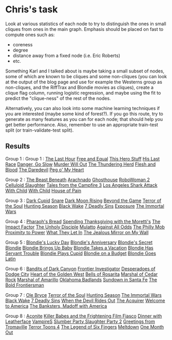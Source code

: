 # Chris's task

Look at various statistics of each node to try to distinguish the ones in small cliques from ones in the main graph. Emphasis should be placed on fast to compute ones such as:

 - coreness
 - degree
 - distance away from a fixed node (i.e. Eric Roberts)
 - etc.

Something Karl and I talked about is maybe taking a small subset of nodes, some of which are known to be cliques and some non-cliques (you can look at the output of the blog page and use for example the Westerns group as non-cliques, and the RiffTrax and Blondie movies as cliques), create a clique flag column, running logistic regression, and maybe using the fit to predict the "clique-ness" of the rest of the nodes.

Alternatively, you can also look into some machine learning techniques if you are interested (maybe some kind of forest?). If you go this route, try to generate as many features as you can for each node; that should help you get better performance. Also, remember to use an appropriate train-test split (or train-validate-test split).

## Results

Group  1 :
Group  1 :
[The Last Hour](https://www.imdb.com/title/tt0014187)
[Free and Equal](https://www.imdb.com/title/tt0015839)
[This Hero Stuff](https://www.imdb.com/title/tt0010772)
[His Last Race](https://www.imdb.com/title/tt0014135)
[Danger, Go Slow](https://www.imdb.com/title/tt0008993)
[Murder Will Out](https://www.imdb.com/title/tt0021163)
[The Thundering Herd](https://www.imdb.com/title/tt0016430)
[Flesh and Blood](https://www.imdb.com/title/tt0013134)
[The Daredevil](https://www.imdb.com/title/tt0010046)
[Peg o' My Heart](https://www.imdb.com/title/tt0338339) 

Group  2 :
[The Beast Beneath](https://www.imdb.com/title/tt12395290)
[Arachnado](https://www.imdb.com/title/tt12429968)
[Ghosthouse](https://www.imdb.com/title/tt8633640)
[RoboWoman 2](https://www.imdb.com/title/tt10079052)
[Celluloid Slaughter](https://www.imdb.com/title/tt10079028)
[Tales from the Campfire 3](https://www.imdb.com/title/tt11724312)
[Los Angeles Shark Attack](https://www.imdb.com/title/tt10078904)
[With Child](https://www.imdb.com/title/tt12401036)
[With Child](https://www.imdb.com/title/tt12401536)
[House of Pain](https://www.imdb.com/title/tt9200668) 

Group  3 :
[Dark Cupid](https://www.imdb.com/title/tt3695684)
[Snare](https://www.imdb.com/title/tt3713392)
[Dark Moon Rising](https://www.imdb.com/title/tt3155734)
[Beyond the Game](https://www.imdb.com/title/tt3546678)
[Terror of the Soul](https://www.imdb.com/title/tt3831118)
[Hunting Season](https://www.imdb.com/title/tt4946336)
[Black Wake](https://www.imdb.com/title/tt4839118)
[7 Deadly Sins](https://www.imdb.com/title/tt5478746)
[Exposure](https://www.imdb.com/title/tt11075800)
[The Immortal Wars](https://www.imdb.com/title/tt5259598) 

Group  4 :
[Pharaoh's Bread](https://www.imdb.com/title/tt6744796)
[Spending Thanksgiving with the Moretti's](https://www.imdb.com/title/tt6083734)
[The Impact Factor](https://www.imdb.com/title/tt6234136)
[The Unholy Disciple](https://www.imdb.com/title/tt7406852)
[Mulatto](https://www.imdb.com/title/tt9486080)
[Against All Odds](https://www.imdb.com/title/tt3781588)
[The Philly Mob](https://www.imdb.com/title/tt12102882)
[Proximity to Power](https://www.imdb.com/title/tt4352370)
[What They Let In](https://www.imdb.com/title/tt4701402)
[The Jealous Mirror on My Wall](https://www.imdb.com/title/tt10992238) 

Group  5 :
[Blondie's Lucky Day](https://www.imdb.com/title/tt0038368)
[Blondie's Anniversary](https://www.imdb.com/title/tt0039201)
[Blondie's Secret](https://www.imdb.com/title/tt0040174)
[Blondie](https://www.imdb.com/title/tt0029927)
[Blondie Brings Up Baby](https://www.imdb.com/title/tt0031106)
[Blondie Takes a Vacation](https://www.imdb.com/title/tt0031108)
[Blondie Has Servant Trouble](https://www.imdb.com/title/tt0032261)
[Blondie Plays Cupid](https://www.imdb.com/title/tt0032262)
[Blondie on a Budget](https://www.imdb.com/title/tt0032263)
[Blondie Goes Latin](https://www.imdb.com/title/tt0033403) 

Group  6 :
[Bandits of Dark Canyon](https://www.imdb.com/title/tt0039173)
[Frontier Investigator](https://www.imdb.com/title/tt0041392)
[Desperadoes of Dodge City](https://www.imdb.com/title/tt0040286)
[Heart of the Golden West](https://www.imdb.com/title/tt0034832)
[Bells of Rosarita](https://www.imdb.com/title/tt0037535)
[Marshal of Cedar Rock](https://www.imdb.com/title/tt0046049)
[Marshal of Amarillo](https://www.imdb.com/title/tt0040574)
[Oklahoma Badlands](https://www.imdb.com/title/tt0040659)
[Sundown in Santa Fe](https://www.imdb.com/title/tt0040850)
[The Bold Frontiersman](https://www.imdb.com/title/tt0040180) 

Group  7 :
[Ole Bryce](https://www.imdb.com/title/tt6953036)
[Terror of the Soul](https://www.imdb.com/title/tt3831118)
[Hunting Season](https://www.imdb.com/title/tt4946336)
[The Immortal Wars](https://www.imdb.com/title/tt5259598)
[Black Wake](https://www.imdb.com/title/tt4839118)
[7 Deadly Sins](https://www.imdb.com/title/tt5478746)
[When the Devil Rides Out](https://www.imdb.com/title/tt2464990)
[The Acquirer](https://www.imdb.com/title/tt3709472)
[Welcome to America](https://www.imdb.com/title/tt0318176)
[The Banksters, Madoff with America](https://www.imdb.com/title/tt1639081) 

Group  8 :
[Aconite](https://www.imdb.com/title/tt0426629)
[Killer Babes and the Frightening Film Fiasco](https://www.imdb.com/title/tt10012002)
[Dinner with Leatherface](https://www.imdb.com/title/tt5862740)
[VampireS](https://www.imdb.com/title/tt12799846)
[Slumber Party Slaughter Party 2](https://www.imdb.com/title/tt9169200)
[Greetings from Tromaville](https://www.imdb.com/title/tt7677184)
[Terror Toons 4](https://www.imdb.com/title/tt4130510)
[The Legend of Six Fingers](https://www.imdb.com/title/tt2989580)
[Meltdown](https://www.imdb.com/title/tt1637641)
[One Month Out](https://www.imdb.com/title/tt6149768) 
